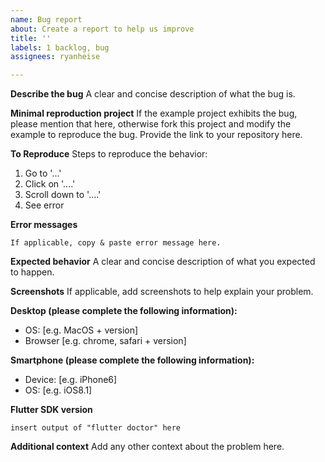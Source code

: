 ```yaml
---
name: Bug report
about: Create a report to help us improve
title: ''
labels: 1 backlog, bug
assignees: ryanheise

---
```


<!--

        PLEASE READ CAREFULLY!





        FOR YOUR BUG REPORT TO BE PROCESSED, YOU WILL NEED
        TO FILL IN ALL SECTIONS BELOW. DON'T DELETE THE HEADINGS.


        THANK YOU :-D


-->

**Describe the bug**
A clear and concise description of what the bug is.

**Minimal reproduction project**
If the example project exhibits the bug, please mention that here, otherwise fork this project and modify the example to reproduce the bug. Provide the link to your repository here.

**To Reproduce**
Steps to reproduce the behavior:
1. Go to '...'
2. Click on '....'
3. Scroll down to '....'
4. See error

**Error messages**

```
If applicable, copy & paste error message here.
```

**Expected behavior**
A clear and concise description of what you expected to happen.

**Screenshots**
If applicable, add screenshots to help explain your problem.

**Desktop (please complete the following information):**
 - OS: [e.g. MacOS + version]
 - Browser [e.g. chrome, safari + version]

**Smartphone (please complete the following information):**
 - Device: [e.g. iPhone6]
 - OS: [e.g. iOS8.1]

**Flutter SDK version**
```
insert output of "flutter doctor" here
```

**Additional context**
Add any other context about the problem here.
